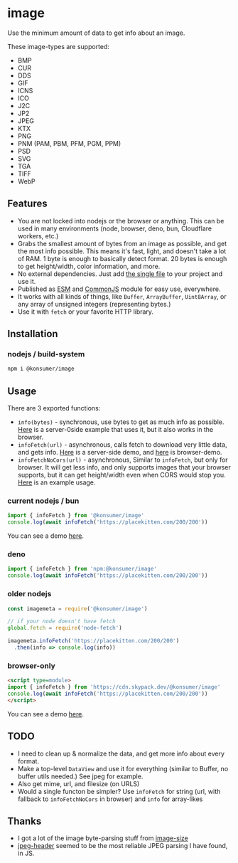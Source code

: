 # image

Use the minimum amount of data to get info about an image.

These image-types are supported:

- BMP
- CUR
- DDS
- GIF
- ICNS
- ICO
- J2C
- JP2
- JPEG
- KTX
- PNG
- PNM (PAM, PBM, PFM, PGM, PPM)
- PSD
- SVG
- TGA
- TIFF
- WebP

## Features


- You are not locked into nodejs or the browser or anything. This can be used in many environments (node, browser, deno, bun, Cloudflare workers, etc.)
- Grabs the smallest amount of bytes from an image as possible, and get the most info possible. This means it's fast, light, and doesn't take a lot of RAM. 1 byte is enough to basically detect format. 20 bytes is enough to get height/width, color information, and more.
- No external dependencies. Just add [the single file](https://cdn.jsdelivr.net/npm/@konsumer/image/dist/index.mjs) to your project and use it.
- Published as [ESM](https://cdn.jsdelivr.net/npm/@konsumer/image/dist/index.mjs) and [CommonJS](https://cdn.jsdelivr.net/npm/@konsumer/image/dist/index.cjs) module for easy use, everywhere.
- It works with all kinds of things, like `Buffer`, `ArrayBuffer`, `Uint8Array`, or any array of unsigned integers (representing bytes.)
- Use it with `fetch` or your favorite HTTP library.


## Installation

### nodejs / build-system

```sh
npm i @konsumer/image
```


## Usage

There are 3 exported functions:

- `info(bytes)` - synchronous, use bytes to get as much info as possible. [Here](https://codesandbox.io/p/sandbox/mutable-pine-4403q5) is a server-0side example that uses it, but it also works in the browser.
- `infoFetch(url)` - asynchronous, calls fetch to download very little data, and gets info. [Here](https://codesandbox.io/p/sandbox/mutable-pine-4403q5) is a server-side demo, and [here](https://codepen.io/konsumer/pen/gOBBYgP?editors=1000) is browser-demo.
- `infoFetchNoCors(url)` - asynchronous, Similar to `infoFetch`, but only for browser. It will get less info, and only supports images that your browser supports, but it can get height/width even when CORS would stop you. [Here](https://codepen.io/konsumer/pen/oNaazaP?editors=1000) is an example usage.

### current nodejs / bun

```js
import { infoFetch } from '@konsumer/image'
console.log(await infoFetch('https://placekitten.com/200/200'))
```

You can see a demo [here](https://codesandbox.io/p/sandbox/mutable-pine-4403q5).


### deno

```js
import { infoFetch } from 'npm:@konsumer/image'
console.log(await infoFetch('https://placekitten.com/200/200'))
```

### older nodejs

```js
const imagemeta = require('@konsumer/image')

// if your node doesn't have fetch
global.fetch = require('node-fetch')

imagemeta.infoFetch('https://placekitten.com/200/200')
  .then(info => console.log(info))
```

### browser-only

```html
<script type=module>
import { infoFetch } from 'https://cdn.skypack.dev/@konsumer/image'
console.log(await infoFetch('https://placekitten.com/200/200'))
</script>
```

You can see a demo [here](https://codepen.io/konsumer/pen/gOBBYgP?editors=1000).

## TODO

- I need to clean up & normalize the data, and get more info about every format.
- Make a top-level `DataView` and use it for everything (similar to Buffer, no buffer utils needed.) See jpeg for example.
- Also get mime, url, and filesize (on URLS)
- Would a single functon be simpler? Use `infoFetch` for string (url, with fallback to `infoFetchNoCors` in browser) and `info` for array-likes


## Thanks

- I got a lot of the image byte-parsing stuff from [image-size](https://github.com/image-size/image-size)
- [jpeg-header](https://viereck.ch/jpeg-header/) seemed to be the most reliable JPEG parsing I have found, in JS.
